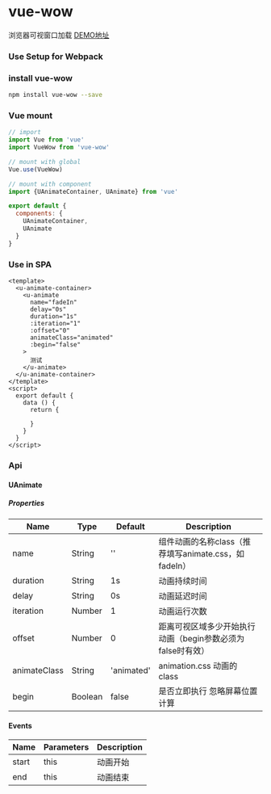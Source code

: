 # vue-wow
浏览器可视窗口加载 [DEMO地址](https://estelle00.github.io/vue-wow/docs) 

### Use Setup for Webpack

### install vue-wow

```bash
npm install vue-wow --save
```

### Vue mount

```javascript
// import
import Vue from 'vue'
import VueWow from 'vue-wow'

// mount with global
Vue.use(VueWow)

// mount with component
import {UAnimateContainer, UAnimate} from 'vue'

export default {
  components: {
    UAnimateContainer,
    UAnimate
  }
}
```

### Use in SPA
```vue
<template>
  <u-animate-container>
    <u-animate
      name="fadeIn"
      delay="0s"
      duration="1s"
      :iteration="1"
      :offset="0"
      animateClass="animated"
      :begin="false" 
    >
      测试
    </u-animate>
  </u-animate-container>
</template>
<script>
  export default {
    data () {
      return {
        
      }
    } 
  }
</script>
```

### Api

#### UAnimate

##### Properties
| Name            | Type    | Default | Description |
|-----------------|---------| ------- | ----------- |
| name            | String  | ''      | 组件动画的名称class（推荐填写animate.css，如fadeIn） |
| duration        | String  | 1s      | 动画持续时间  |
| delay           | String  | 0s      | 动画延迟时间  |
| iteration       | Number  | 1       | 动画运行次数  |
| offset          | Number  | 0       | 距离可视区域多少开始执行动画（begin参数必须为false时有效） |
| animateClass    | String  | 'animated' | 	animation.css 动画的 class |
| begin           | Boolean | false    | 是否立即执行 忽略屏幕位置计算 |

#### Events
| Name  | Parameters | Description |
| ----- | ---------- | ----------- |
| start | this       | 动画开始     |
| end   | this       | 动画结束     |


